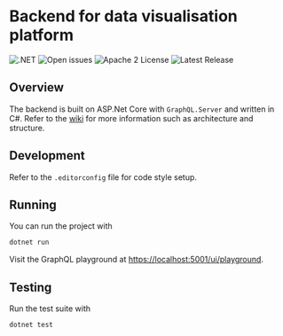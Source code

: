 # Backend for data visualisation platform

![.NET](https://github.com/IT2901-SINTEF01/backend/workflows/.NET/badge.svg)
![Open issues](https://img.shields.io/github/issues/IT2901-SINTEF01/backend)
![Apache 2 License](https://img.shields.io/github/license/IT2901-SINTEF01/backend)
![Latest Release](https://img.shields.io/github/v/release/IT2901-SINTEF01/backend)

## Overview

The backend is built on ASP.Net Core with `GraphQL.Server` and written in C#.
Refer to the [wiki](https://github.com/IT2901-SINTEF01/backend/wiki) for more information such as architecture and structure.

## Development

Refer to the `.editorconfig` file for code style setup. 

## Running

You can run the project with

```bash
dotnet run
```

Visit the GraphQL playground at [https://localhost:5001/ui/playground](https://localhost:5001/ui/playground).

## Testing

Run the test suite with 

```bash
dotnet test
```
